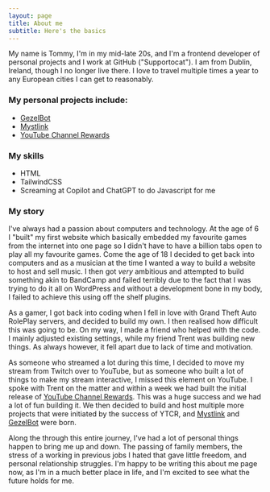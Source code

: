 ```yaml
---
layout: page
title: About me
subtitle: Here's the basics
---
```


My name is Tommy, I'm in my mid-late 20s, and I'm a frontend developer of personal projects and I work at GitHub ("Supportocat"). I am from Dublin, Ireland, though I no longer live there. I love to travel multiple times a year to any European cities I can get to reasonably.


### My personal projects include:
- [GezelBot](https://gezelbot.com)
- [Mystlink](https://mystl.ink)
- [YouTube Channel Rewards](https://ytcr.gezel.io)

### My skills
- HTML
- TailwindCSS
- Screaming at Copilot and ChatGPT to do Javascript for me
### My story
I've always had a passion about computers and technology. At the age of 6 I "built" my first website which basically embedded my favourite games from the internet into one page so I didn't have to have a billion tabs open to play all my favourite games.
Come the age of 18 I decided to get back into computers and as a musician at the time I wanted a way to build a website to host and sell music. I then got *very* ambitious and attempted to build something akin to BandCamp and failed terribly due to the fact that I was trying to do it all on WordPress and without a development bone in my body, I failed to achieve this using off the shelf plugins.

As a gamer, I got back into coding when I fell in love with Grand Theft Auto RolePlay servers, and decided to build my own. I then realised how difficult this was going to be. On my way, I made a friend who helped with the code. I mainly adjusted existing settings, while my friend Trent was building new things. As always however, it fell apart due to lack of time and motivation.

As someone who streamed a lot during this time, I decided to move my stream from Twitch over to YouTube, but as someone who built a lot of things to make my stream interactive, I missed this element on YouTube. I spoke with Trent on the matter and within a week we had built the initial release of [YouTube Channel Rewards](https://ytcr.gezel.io). This was a huge success and we had a lot of fun building it. We then decided to build and host multiple more projects that were initiated by the success of YTCR, and [Mystlink](https://mystl.ink) and [GezelBot](https://gezelbot.com) were born.

Along the through this entire journey, I've had a lot of personal things happen to bring me up and down. The passing of family members, the stress of a working in previous jobs I hated that gave little freedom, and personal relationship struggles. I'm happy to be writing this about me page now, as I'm in a much better place in life, and I'm excited to see what the future holds for me.